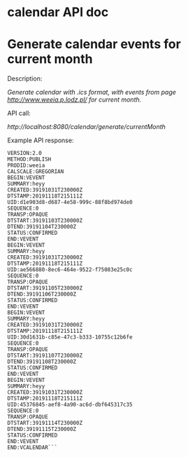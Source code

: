 # calendar API doc


# Generate calendar events for current month

Description:

*Generate calendar with .ics format, with events from page http://www.weeia.p.lodz.pl/ for current month.*

API call:

*http://localhost:8080/calendar/generate/currentMonth*

Example API response:

```BEGIN:VCALENDAR
VERSION:2.0
METHOD:PUBLISH
PRODID:weeia
CALSCALE:GREGORIAN
BEGIN:VEVENT
SUMMARY:heyy
CREATED:39191031T230000Z
DTSTAMP:20191118T215111Z
UID:d1e903d8-d687-4e58-999c-88f8bd974de0
SEQUENCE:0
TRANSP:OPAQUE
DTSTART:39191103T230000Z
DTEND:39191104T230000Z
STATUS:CONFIRMED
END:VEVENT
BEGIN:VEVENT
SUMMARY:heyy
CREATED:39191031T230000Z
DTSTAMP:20191118T215111Z
UID:ae566880-8ec6-464e-9522-f75083e25c0c
SEQUENCE:0
TRANSP:OPAQUE
DTSTART:39191105T230000Z
DTEND:39191106T230000Z
STATUS:CONFIRMED
END:VEVENT
BEGIN:VEVENT
SUMMARY:heyy
CREATED:39191031T230000Z
DTSTAMP:20191118T215111Z
UID:30d1631b-c85e-47c3-b333-10755c12b6fe
SEQUENCE:0
TRANSP:OPAQUE
DTSTART:39191107T230000Z
DTEND:39191108T230000Z
STATUS:CONFIRMED
END:VEVENT
BEGIN:VEVENT
SUMMARY:heyy
CREATED:39191031T230000Z
DTSTAMP:20191118T215111Z
UID:45376845-aef8-4a90-ac6d-dbf645317c35
SEQUENCE:0
TRANSP:OPAQUE
DTSTART:39191114T230000Z
DTEND:39191115T230000Z
STATUS:CONFIRMED
END:VEVENT
END:VCALENDAR```

